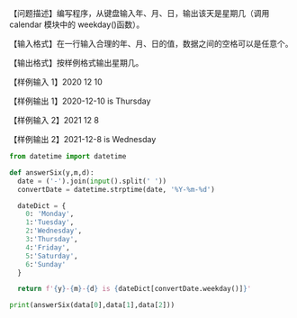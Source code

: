 【问题描述】编写程序，从键盘输入年、月、日，输出该天是星期几（调用 calendar 模块中的 weekday()函数）。

【输入格式】在一行输入合理的年、月、日的值，数据之间的空格可以是任意个。

【输出格式】按样例格式输出星期几。

【样例输入 1】2020 12 10

【样例输出 1】2020-12-10 is Thursday

【样例输入 2】2021 12 8

【样例输出 2】2021-12-8 is Wednesday

```python
from datetime import datetime

def answerSix(y,m,d):
  date = ('-').join(input().split(' '))
  convertDate = datetime.strptime(date, '%Y-%m-%d')

  dateDict = {
    0: 'Monday',
    1:'Tuesday',
    2:'Wednesday',
    3:'Thursday',
    4:'Friday',
    5:'Saturday',
    6:'Sunday'
  }

  return f'{y}-{m}-{d} is {dateDict[convertDate.weekday()]}'

print(answerSix(data[0],data[1],data[2]))

```
